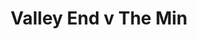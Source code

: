 ---
year: "1991"
serialNumber: "0128" 
game: "Valley End"
title: "Valley End v The Min"
gameLocation: "Valley End"
gameDate: "1991"
result: ""
resultType: ""
type: "game"
---